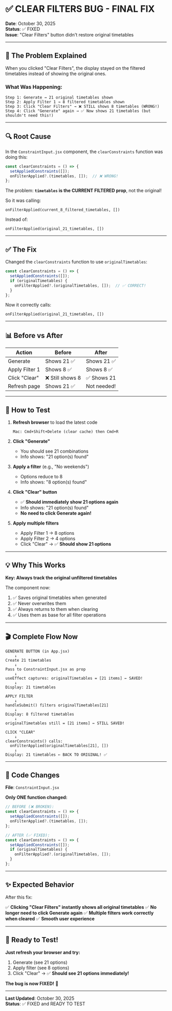 # ✅ CLEAR FILTERS BUG - FINAL FIX

**Date**: October 30, 2025  
**Status**: ✅ FIXED  
**Issue**: "Clear Filters" button didn't restore original timetables  

---

## 🎯 The Problem Explained

When you clicked "Clear Filters", the display stayed on the filtered timetables instead of showing the original ones.

### What Was Happening:

```
Step 1: Generate → 21 original timetables shown
Step 2: Apply Filter 1 → 8 filtered timetables shown
Step 3: Click "Clear Filters" → ❌ STILL shows 8 timetables (WRONG!)
Step 4: Click "Generate" again → ✅ Now shows 21 timetables (but shouldn't need this!)
```

---

## 🔍 Root Cause

In the `ConstraintInput.jsx` component, the `clearConstraints` function was doing this:

```jsx
const clearConstraints = () => {
  setAppliedConstraints([]);
  onFilterApplied?.(timetables, []);  // ❌ WRONG!
};
```

The problem: **`timetables` is the CURRENT FILTERED prop**, not the original!

So it was calling:
```
onFilterApplied(current_8_filtered_timetables, [])
```

Instead of:
```
onFilterApplied(original_21_timetables, [])
```

---

## ✅ The Fix

Changed the `clearConstraints` function to use `originalTimetables`:

```jsx
const clearConstraints = () => {
  setAppliedConstraints([]);
  if (originalTimetables) {
    onFilterApplied?.(originalTimetables, []);  // ✅ CORRECT!
  }
};
```

Now it correctly calls:
```
onFilterApplied(original_21_timetables, [])
```

---

## 📊 Before vs After

| Action | Before | After |
|--------|--------|-------|
| Generate | Shows 21 ✅ | Shows 21 ✅ |
| Apply Filter 1 | Shows 8 ✅ | Shows 8 ✅ |
| Click "Clear" | ❌ Still shows 8 | ✅ Shows 21 |
| Refresh page | Shows 21 ✅ | Not needed! |

---

## 🧪 How to Test

1. **Refresh browser** to load the latest code
   ```
   Mac: Cmd+Shift+Delete (clear cache) then Cmd+R
   ```

2. **Click "Generate"**
   - You should see 21 combinations
   - Info shows: "21 option(s) found"

3. **Apply a filter** (e.g., "No weekends")
   - Options reduce to 8
   - Info shows: "8 option(s) found"

4. **Click "Clear" button**
   - ✅ **Should immediately show 21 options again**
   - Info shows: "21 option(s) found"
   - **No need to click Generate again!**

5. **Apply multiple filters**
   - Apply Filter 1 → 8 options
   - Apply Filter 2 → 4 options
   - Click "Clear" → ✅ **Should show 21 options**

---

## 💡 Why This Works

**Key: Always track the original unfiltered timetables**

The component now:
1. ✅ Saves original timetables when generated
2. ✅ Never overwrites them
3. ✅ Always returns to them when clearing
4. ✅ Uses them as base for all filter operations

---

## 🎬 Complete Flow Now

```
GENERATE BUTTON (in App.jsx)
    ↓
Create 21 timetables
    ↓
Pass to ConstraintInput.jsx as prop
    ↓
useEffect captures: originalTimetables = [21 items] ← SAVED!
    ↓
Display: 21 timetables

APPLY FILTER
    ↓
handleSubmit() filters originalTimetables[21]
    ↓
Display: 8 filtered timetables
    ↓
originalTimetables still = [21 items] ← STILL SAVED!

CLICK "CLEAR"
    ↓
clearConstraints() calls:
  onFilterApplied(originalTimetables[21], [])
    ↓
Display: 21 timetables ← BACK TO ORIGINAL! ✅
```

---

## 📝 Code Changes

**File**: `ConstraintInput.jsx`

**Only ONE function changed:**

```jsx
// BEFORE (❌ BROKEN):
const clearConstraints = () => {
  setAppliedConstraints([]);
  onFilterApplied?.(timetables, []);
};

// AFTER (✅ FIXED):
const clearConstraints = () => {
  setAppliedConstraints([]);
  if (originalTimetables) {
    onFilterApplied?.(originalTimetables, []);
  }
};
```

---

## ✨ Expected Behavior

After this fix:

✅ **Clicking "Clear Filters" instantly shows all original timetables**
✅ **No longer need to click Generate again**
✅ **Multiple filters work correctly when cleared**
✅ **Smooth user experience**

---

## 🚀 Ready to Test!

**Just refresh your browser and try:**

1. Generate (see 21 options)
2. Apply filter (see 8 options)
3. Click "Clear" → ✅ **Should see 21 options immediately!**

**The bug is now FIXED!** 🎉

---

**Last Updated**: October 30, 2025  
**Status**: ✅ FIXED and READY TO TEST
